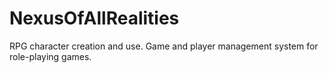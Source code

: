 # NexusOfAllRealities
RPG character creation and use.
Game and player management system for role-playing games.
